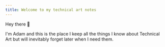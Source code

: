 ```yaml
---
title: Welcome to my technical art notes
---
```


Hey there 👋

I'm Adam and this is the place I keep all the things I know about Technical Art but will inevitably forget later when I need them.


